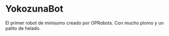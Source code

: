 # YokozunaBot
El primer robot de minisumo creado por OPRobots. Con mucho plomo y un palito de helado.
